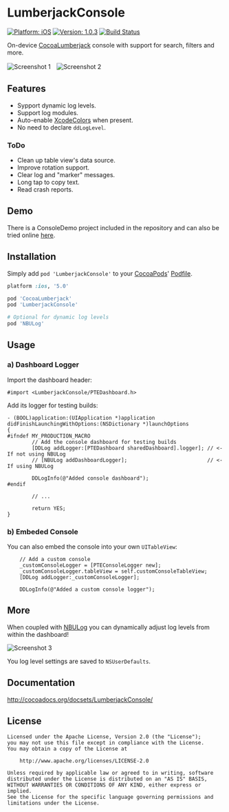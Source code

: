 LumberjackConsole
=================

[![Platform: iOS](https://cocoapod-badges.herokuapp.com/p/LumberjackConsole/badge.svg)](http://cocoadocs.org/docsets/LumberjackConsole/)
[![Version: 1.0.3](https://cocoapod-badges.herokuapp.com/v/LumberjackConsole/badge.png)](http://cocoadocs.org/docsets/LumberjackConsole/)
[![Build Status](https://travis-ci.org/PTEz/LumberjackConsole.png?branch=master)](https://travis-ci.org/PTEz/LumberjackConsole)

On-device [CocoaLumberjack](https://github.com/robbiehanson/CocoaLumberjack) console with support for search, filters and more.

![Screenshot 1](http://ptez.github.io/LumberjackConsole/images/screenshot1.png)　![Screenshot 2](http://ptez.github.io/LumberjackConsole/images/screenshot2.png)

## Features

* Sypport dynamic log levels.
* Support log modules.
* Auto-enable [XcodeColors](https://github.com/robbiehanson/XcodeColors) when present.
* No need to declare `ddLogLevel`.

### ToDo

* Clean up table view's data source.
* Improve rotation support.
* Clear log and "marker" messages.
* Long tap to copy text.
* Read crash reports.

## Demo

There is a ConsoleDemo project included in the repository and can also be tried online [here](https://app.io/UQcR5R).

## Installation

Simply add `pod 'LumberjackConsole'` to your [CocoaPods](http://cocoapods.org)' [Podfile](http://docs.cocoapods.org/podfile.html).

```ruby
platform :ios, '5.0'

pod 'CocoaLumberjack'
pod 'LumberjackConsole'

# Optional for dynamic log levels
pod 'NBULog'
```

## Usage

### a) Dashboard Logger

Import the dashboard header:
```obj-c
#import <LumberjackConsole/PTEDashboard.h>
```

Add its logger for testing builds:
```obj-c
- (BOOL)application:(UIApplication *)application didFinishLaunchingWithOptions:(NSDictionary *)launchOptions
{
#ifndef MY_PRODUCTION_MACRO
        // Add the console dashboard for testing builds
        [DDLog addLogger:[PTEDashboard sharedDashboard].logger]; // <- If not using NBULog
        // [NBULog addDashboardLogger];                          // <- If using NBULog
        
        DDLogInfo(@"Added console dashboard");
#endif
        
        // ...
        
        return YES;
}
```

### b) Embeded Console

You can also embed the console into your own `UITableView`:

```obj-c
    // Add a custom console
    _customConsoleLogger = [PTEConsoleLogger new];
    _customConsoleLogger.tableView = self.customConsoleTableView;
    [DDLog addLogger:_customConsoleLogger];
    
    DDLogInfo(@"Added a custom console logger");
```

## More

When coupled with [NBULog](https://github.com/CyberAgent/iOS-NBULog) you can dynamically adjust log levels from within the dashboard!

![Screenshot 3](http://ptez.github.io/LumberjackConsole/images/screenshot3.png)

You log level settings are saved to `NSUserDefaults`.

## Documentation

http://cocoadocs.org/docsets/LumberjackConsole/

## License

    Licensed under the Apache License, Version 2.0 (the "License");
    you may not use this file except in compliance with the License. 
    You may obtain a copy of the License at

        http://www.apache.org/licenses/LICENSE-2.0

    Unless required by applicable law or agreed to in writing, software
    distributed under the License is distributed on an "AS IS" BASIS,
    WITHOUT WARRANTIES OR CONDITIONS OF ANY KIND, either express or implied.
    See the License for the specific language governing permissions and
    limitations under the License.

